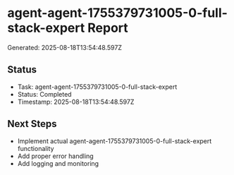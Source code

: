 # agent-agent-1755379731005-0-full-stack-expert Report

Generated: 2025-08-18T13:54:48.597Z

## Status
- Task: agent-agent-1755379731005-0-full-stack-expert
- Status: Completed
- Timestamp: 2025-08-18T13:54:48.597Z

## Next Steps
- Implement actual agent-agent-1755379731005-0-full-stack-expert functionality
- Add proper error handling
- Add logging and monitoring
